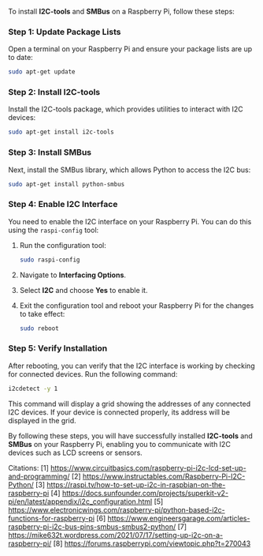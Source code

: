 To install **I2C-tools** and **SMBus** on a Raspberry Pi, follow these steps:

### Step 1: Update Package Lists

Open a terminal on your Raspberry Pi and ensure your package lists are up to date:

```bash
sudo apt-get update
```

### Step 2: Install I2C-tools

Install the I2C-tools package, which provides utilities to interact with I2C devices:

```bash
sudo apt-get install i2c-tools
```

### Step 3: Install SMBus

Next, install the SMBus library, which allows Python to access the I2C bus:

```bash
sudo apt-get install python-smbus
```

### Step 4: Enable I2C Interface

You need to enable the I2C interface on your Raspberry Pi. You can do this using the `raspi-config` tool:

1. Run the configuration tool:
   ```bash
   sudo raspi-config
   ```

2. Navigate to **Interfacing Options**.

3. Select **I2C** and choose **Yes** to enable it.

4. Exit the configuration tool and reboot your Raspberry Pi for the changes to take effect:
   ```bash
   sudo reboot
   ```

### Step 5: Verify Installation

After rebooting, you can verify that the I2C interface is working by checking for connected devices. Run the following command:

```bash
i2cdetect -y 1
```

This command will display a grid showing the addresses of any connected I2C devices. If your device is connected properly, its address will be displayed in the grid.

By following these steps, you will have successfully installed **I2C-tools** and **SMBus** on your Raspberry Pi, enabling you to communicate with I2C devices such as LCD screens or sensors.

Citations:
[1] https://www.circuitbasics.com/raspberry-pi-i2c-lcd-set-up-and-programming/
[2] https://www.instructables.com/Raspberry-Pi-I2C-Python/
[3] https://raspi.tv/how-to-set-up-i2c-in-raspbian-on-the-raspberry-pi
[4] https://docs.sunfounder.com/projects/superkit-v2-pi/en/latest/appendix/i2c_configuration.html
[5] https://www.electronicwings.com/raspberry-pi/python-based-i2c-functions-for-raspberry-pi
[6] https://www.engineersgarage.com/articles-raspberry-pi-i2c-bus-pins-smbus-smbus2-python/
[7] https://mike632t.wordpress.com/2021/07/17/setting-up-i2c-on-a-raspberry-pi/
[8] https://forums.raspberrypi.com/viewtopic.php?t=270043